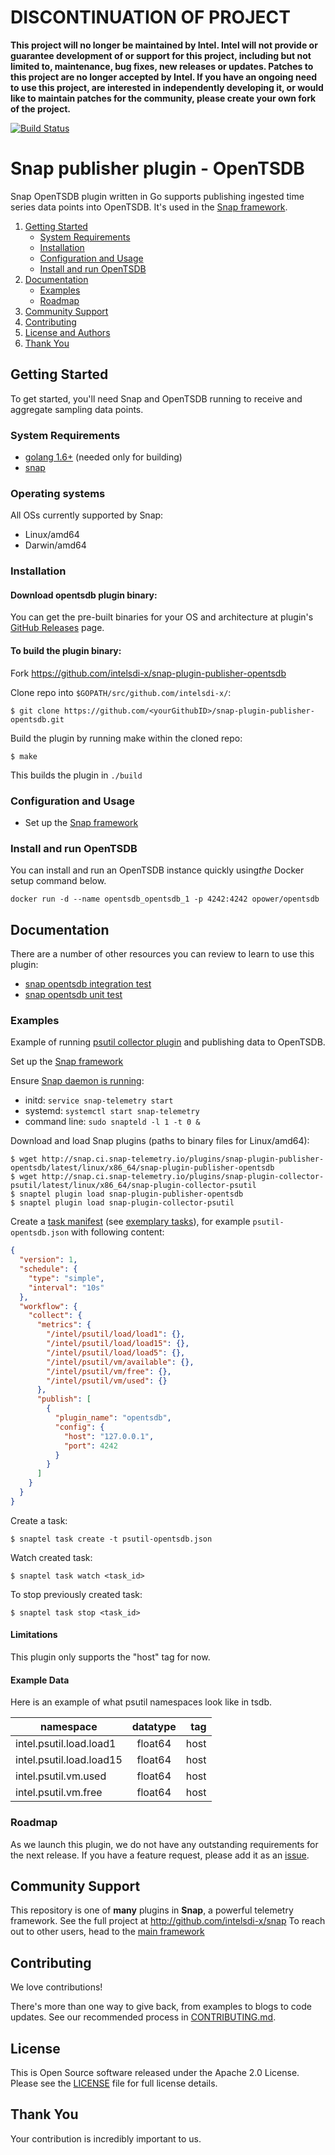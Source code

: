 <!--
http://www.apache.org/licenses/LICENSE-2.0.txt


Copyright 2015 Intel Corporation

Licensed under the Apache License, Version 2.0 (the "License");
you may not use this file except in compliance with the License.
You may obtain a copy of the License at

    http://www.apache.org/licenses/LICENSE-2.0

Unless required by applicable law or agreed to in writing, software
distributed under the License is distributed on an "AS IS" BASIS,
WITHOUT WARRANTIES OR CONDITIONS OF ANY KIND, either express or implied.
See the License for the specific language governing permissions and
limitations under the License.
-->


# DISCONTINUATION OF PROJECT 

**This project will no longer be maintained by Intel.  Intel will not provide or guarantee development of or support for this project, including but not limited to, maintenance, bug fixes, new releases or updates.  Patches to this project are no longer accepted by Intel. If you have an ongoing need to use this project, are interested in independently developing it, or would like to maintain patches for the community, please create your own fork of the project.**



[![Build Status](https://api.travis-ci.org/intelsdi-x/snap-plugin-publisher-opentsdb.svg?branch=master)](https://travis-ci.org/intelsdi-x/snap-plugin-publisher-opentsdb)

# Snap publisher plugin - OpenTSDB

Snap OpenTSDB plugin written in Go supports publishing ingested time series data points into OpenTSDB.
It's used in the [Snap framework](http://github.com:intelsdi-x/snap).


1. [Getting Started](#getting-started)
    * [System Requirements](#system-requirements)
    * [Installation](#installation)
    * [Configuration and Usage](#configuration-and-usage)
    * [Install and run OpenTSDB](#install-and-run-opentsdb)
2. [Documentation](#documentation)
    * [Examples](#examples)
    * [Roadmap](#roadmap)
3. [Community Support](#community-support)
4. [Contributing](#contributing)
5. [License and Authors](#license-and-authors)
6. [Thank You](#thank-you)


## Getting Started
To get started, you'll need Snap and OpenTSDB running to receive and aggregate sampling data points.

### System Requirements
* [golang 1.6+](https://golang.org/dl/) (needed only for building)
* [snap](https://github.com/intelsdi-x/snap)

### Operating systems
All OSs currently supported by Snap:
* Linux/amd64
* Darwin/amd64

### Installation
#### Download opentsdb plugin binary:
You can get the pre-built binaries for your OS and architecture at plugin's [GitHub Releases](https://github.com/intelsdi-x/snap-plugin-publisher-opentsdb/releases) page.

#### To build the plugin binary:
Fork https://github.com/intelsdi-x/snap-plugin-publisher-opentsdb

Clone repo into `$GOPATH/src/github.com/intelsdi-x/`:

```
$ git clone https://github.com/<yourGithubID>/snap-plugin-publisher-opentsdb.git
```

Build the plugin by running make within the cloned repo:
```
$ make
```
This builds the plugin in `./build`

### Configuration and Usage
* Set up the [Snap framework](https://github.com/intelsdi-x/snap/blob/master/README.md#getting-started)

### Install and run OpenTSDB
You can install and run an OpenTSDB instance quickly using ​*the*​ Docker setup command below.
```
docker run -d --name opentsdb_opentsdb_1 -p 4242:4242 opower/opentsdb
```

## Documentation
There are a number of other resources you can review to learn to use this plugin:

* [snap opentsdb integration test](https://github.com/intelsdi-x/snap-plugin-publisher-opentsdb/blob/master/opentsdb/opentsdb_integration_test.go)
* [snap opentsdb unit test](https://github.com/intelsdi-x/snap-plugin-publisher-opentsdb/blob/master/opentsdb/opentsdb_test.go)

### Examples

Example of running [psutil collector plugin](https://github.com/intelsdi-x/snap-plugin-collector-psutil) and publishing data to OpenTSDB.

Set up the [Snap framework](https://github.com/intelsdi-x/snap/blob/master/README.md#getting-started)

Ensure [Snap daemon is running](https://github.com/intelsdi-x/snap#running-snap):
* initd: `service snap-telemetry start`
* systemd: `systemctl start snap-telemetry`
* command line: `sudo snapteld -l 1 -t 0 &`

Download and load Snap plugins (paths to binary files for Linux/amd64):
```
$ wget http://snap.ci.snap-telemetry.io/plugins/snap-plugin-publisher-opentsdb/latest/linux/x86_64/snap-plugin-publisher-opentsdb
$ wget http://snap.ci.snap-telemetry.io/plugins/snap-plugin-collector-psutil/latest/linux/x86_64/snap-plugin-collector-psutil
$ snaptel plugin load snap-plugin-publisher-opentsdb
$ snaptel plugin load snap-plugin-collector-psutil
```

Create a [task manifest](https://github.com/intelsdi-x/snap/blob/master/docs/TASKS.md) (see [exemplary tasks](examples/tasks/)),
for example `psutil-opentsdb.json` with following content:
```json
{
  "version": 1,
  "schedule": {
    "type": "simple",
    "interval": "10s"
  },
  "workflow": {
    "collect": {
      "metrics": {
        "/intel/psutil/load/load1": {},
        "/intel/psutil/load/load15": {},
        "/intel/psutil/load/load5": {},
        "/intel/psutil/vm/available": {},
        "/intel/psutil/vm/free": {},
        "/intel/psutil/vm/used": {}
      },
      "publish": [
        {
          "plugin_name": "opentsdb",
          "config": {
            "host": "127.0.0.1",
            "port": 4242
          }
        }
      ]
    }
  }
}
```
Create a task:
```
$ snaptel task create -t psutil-opentsdb.json
```

Watch created task:
```
$ snaptel task watch <task_id>
```

To stop previously created task:
```
$ snaptel task stop <task_id>
```

#### Limitations
This plugin only supports the "host" tag for now.

#### Example Data
Here is an example of what psutil namespaces look like in tsdb.

| namespace | datatype | tag |
|-----------------------|:-------------------:|--------------:|
| intel.psutil.load.load1 | float64 | host |
| intel.psutil.load.load15 | float64 | host |
| intel.psutil.vm.used | float64 | host |
| intel.psutil.vm.free | float64 | host |

### Roadmap
As we launch this plugin, we do not have any outstanding requirements for the next release. If you have a feature request, please add it as an [issue](https://github.com/intelsdi-x/snap-plugin-publisher-opentsdb/issues).

## Community Support
This repository is one of **many** plugins in **Snap**, a powerful telemetry framework. See the full project at http://github.com/intelsdi-x/snap To reach out to other users, head to the [main framework](https://github.com/intelsdi-x/snap#community-support)

## Contributing
We love contributions!

There's more than one way to give back, from examples to blogs to code updates. See our recommended process in [CONTRIBUTING.md](CONTRIBUTING.md).

## License
This is Open Source software released under the Apache 2.0 License. Please see the [LICENSE](LICENSE) file for full license details.

## Thank You
Your contribution is incredibly important to us.






